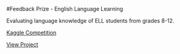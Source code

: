 #Feedback Prize - English Language Learning

Evaluating language knowledge of ELL students from grades 8-12.

[Kaggle Competition](https://www.kaggle.com/competitions/feedback-prize-english-language-learning)

[View Project](https://www.kaggle.com/code/mdbodrulalam/ell-feedback-prize-prediction)
